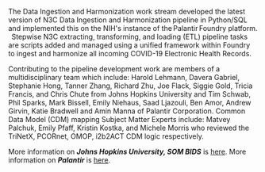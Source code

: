 
The Data Ingestion and Harmonization work stream developed the latest version of N3C Data Ingestion and Harmonization pipeline in Python/SQL and implemented this on the NIH's instance of the Palantir Foundry platform.   Stepwise N3C extracting, transforming, and loading (ETL) pipeline tasks are scripts added and managed using a unified framework within Foundry to ingest and harmonize all incoming COVID-19 Electronic Health Records.

Contributing to the pipeline development work are members of a multidisciplinary team which include: Harold Lehmann, Davera Gabriel, Stephanie Hong, Tanner Zhang, Richard Zhu, Joe Flack, Siggie Gold, Tricia Francis, and Chris Chute from Johns Hopkins University and Tim Schwab, Phil Sparks, Mark Bissell, Emily Niehaus, Saad Ljazouli, Ben Amor, Andrew Girvin, Katie Bradwell and Amin Manna of Palantir Corporation. Common Data Model (CDM) mapping Subject Matter Experts include: Matvey Palchuk, Emily Pfaff, Kristin Kostka, and Michele Morris who reviewed the TriNetX, PCORnet, OMOP, i2b2ACT CDM logic respectively.

More information on ***Johns Hopkins University, SOM BIDS*** is [here](https://www.hopkinsmedicine.org/gim/research/content/biomedical_informatics_data_science.html).
More information on ***Palantir*** is [here](https://www.palantir.com/solutions/health/).

